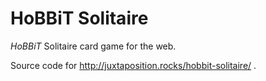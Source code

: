 # HoBBiT Solitaire

*HoBBiT* Solitaire card game for the web.

Source code for http://juxtaposition.rocks/hobbit-solitaire/ .
